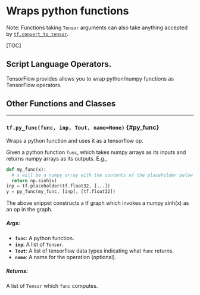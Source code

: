 <!-- This file is machine generated: DO NOT EDIT! -->

# Wraps python functions

Note: Functions taking `Tensor` arguments can also take anything accepted by
[`tf.convert_to_tensor`](framework.md#convert_to_tensor).

[TOC]

## Script Language Operators.

TensorFlow provides allows you to wrap python/numpy functions as
TensorFlow operators.

## Other Functions and Classes
- - -

### `tf.py_func(func, inp, Tout, name=None)` {#py_func}

Wraps a python function and uses it as a tensorflow op.

Given a python function `func`, which takes numpy arrays as its
inputs and returns numpy arrays as its outputs. E.g.,

```python
def my_func(x):
  # x will be a numpy array with the contents of the placeholder below
  return np.sinh(x)
inp = tf.placeholder(tf.float32, [...])
y = py_func(my_func, [inp], [tf.float32])
```

The above snippet constructs a tf graph which invokes a numpy
sinh(x) as an op in the graph.

##### Args:


*  <b>`func`</b>: A python function.
*  <b>`inp`</b>: A list of `Tensor`.
*  <b>`Tout`</b>: A list of tensorflow data types indicating what `func`
        returns.
*  <b>`name`</b>: A name for the operation (optional).

##### Returns:

  A list of `Tensor` which `func` computes.


